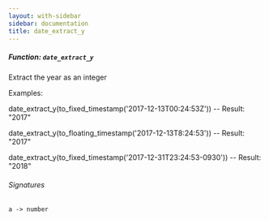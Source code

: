 ```yaml
---
layout: with-sidebar
sidebar: documentation
title: date_extract_y
---
```


##### Function: `date_extract_y`
Extract the year as an integer

Examples:

  date_extract_y(to_fixed_timestamp('2017-12-13T00:24:53Z'))
  -- Result: "2017"

  date_extract_y(to_floating_timestamp('2017-12-13T8:24:53'))
  -- Result: "2017"

  date_extract_y(to_fixed_timestamp('2017-12-31T23:24:53-0930'))
  -- Result: "2018"

###### Signatures
    a -> number

